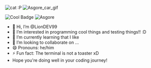 ![cat :P](https://github.com/user-attachments/assets/2aad0979-9fc8-43ee-bbbe-3c0bfc53f72c)
![Asgore_car_gif](https://github.com/user-attachments/assets/1b3e0b5b-1b33-4978-beac-3544aee9eb79)

![Cool Badge](https://img.shields.io/badge/Men-This_is_cool!_:3-blue)
![Asgore](https://img.shields.io/badge/Hihi%20Asgore%20car%20gif%20:P-8A2BE2)

- 👋 Hi, I’m @LionDEV99
- 👀 I’m interested in programming cool things and testing things!! :D
- 🌱 I’m currently learning that I like
- 💞️ I’m looking to collaborate on ...
- 😄 Pronouns: he/him
- ⚡ Fun fact: The terminal is not a toaster xD
- Hope you're doing well in your coding journey!

<!---
RafaDEV99/RafaDEV99 is a ✨ special ✨ repository because its `README.md` (this file) appears on your GitHub profile.
You can click the Preview link to view your changes.
--->
